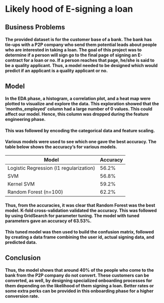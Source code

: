 # Likely hood of E-signing a loan

## Business Problems
#### The provided dataset is for the customer base of a bank. The bank has tie-ups with a P2P company who send them potential leads about people who are interested in taking a loan. The goal of this project was to determine if a person will sign go to the final page of signing an E-contract for a loan or no. If a person reaches that page, he/she is said to be a quality applicant. Thus, a model needed to be designed which would predict if an applicant is a quality applicant or no.

## Model
#### In the EDA phase, a histogram, a correlation plot, and a heat map were plotted to visualize and explore the data. This exploration showed that the ‘months_employed’ column had a large number of 0 values. This could affect our model. Hence, this column was dropped during the feature engineering phase.
#### This was followed by encoding the categorical data and feature scaling.
#### Various models were used to see which one gave the best accuracy. The table below shows the accuracy’s for various models.

| Model | Accuracy |
| --- | --- |
| Logistic Regression (l1 regularization) | 56.2% |
| SVM |56.8% |
| Kernel SVM | 59.2% |
| Random Forest (n=100) | 62.2% |

#### Thus, from the accuracies, it was clear that Random Forest was the best model. K-fold cross-validation validated the accuracy. This was followed by using GridSearch for parameter tuning. The model with tuned parameters gave an accuracy of 63.53%.
#### This tuned model was then used to build the confusion matrix, followed by creating a data frame combining the user id, actual signing data, and predicted data.

## Conclusion
#### Thus, the model shows that around 40% of the people who come to the bank from the P2P company do not convert. These customers can be converted, as well, by designing specialized onboarding processes for them depending on the likelihood of them signing a loan. Better rates or some extra perks can be provided in this onboarding phase for a higher conversion rate.
